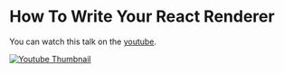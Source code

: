 # How To Write Your React Renderer

You can watch this talk on the [youtube](https://www.youtube.com/watch?v=Hz_WTWb3sV4).

[![Youtube Thumbnail](https://img.youtube.com/vi/Hz_WTWb3sV4/maxresdefault.jpg)](https://www.youtube.com/watch?v=Hz_WTWb3sV4)
